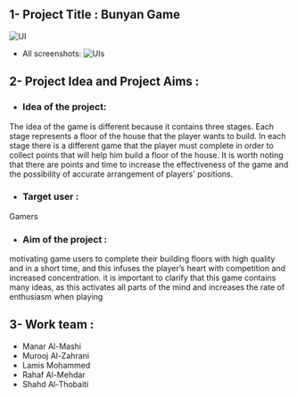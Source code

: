 
## 1- Project Title : Bunyan Game
![UI](https://github.com/manaralmashi/BunyanGame/assets/162150042/49a600e0-97ef-4b17-a055-94cb6e8bd540)

- All screenshots:
![UIs](https://github.com/manaralmashi/BunyanGame/assets/162150042/89317f21-4a89-48de-af64-e75229878d78)

## 2- Project Idea and Project Aims :
* ### Idea of the project:
The idea of the game is different because it contains three stages. Each stage represents a floor of
the house that the player wants to build. In each stage there is a different game that the player
must complete in order to collect points that will help him build a floor of the house. It is worth
noting that there are points and time to increase the effectiveness of the game and the possibility
of accurate arrangement of players' positions.

* ### Target user : 
Gamers

* ### Aim of the project :
motivating game users to complete their building floors with high quality and in a short time, and
this infuses the player’s heart with competition and increased concentration. it is important to
clarify that this game contains many ideas, as this activates all parts of the mind and increases the
rate of enthusiasm when playing

## 3- Work team :
* Manar Al-Mashi 
* Murooj Al-Zahrani
* Lamis Mohammed 
* Rahaf Al-Mehdar 
* Shahd Al-Thobaiti
